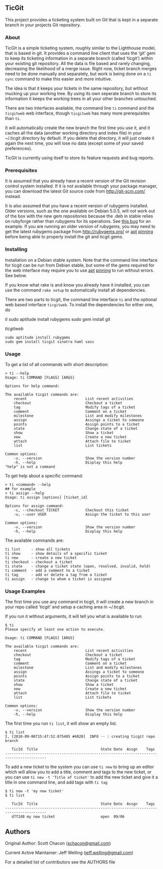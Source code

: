 ## TicGit ##

This project provides a ticketing system built on Git that is kept in a
separate branch in your projects Git repository.

### About ###

TicGit is a simple ticketing system, roughly similar to the Lighthouse model, that is based in git. It provides a command line client that uses the ‘git’ gem to keep its ticketing information in a separate branch (called ‘ticgit’) within your existing git repository. All the data is file based and rarely changing, decreasing the likelihood of a merge issue. Right now, ticket branch merges need to be done manually and separately, but work is being done on a `ti sync` command to make this easier and more intuitive.

The idea is that it keeps your tickets in the same repository, but without mucking up your working tree. By using its own seperate branch to store its information it keeps the working trees in all your other branches untouched.

There are two interfaces available, the command line `ti` command and the `ticgitweb` web interface, though `ticgitweb` has many more prerequisites than `ti`.

It will automatically create the new branch the first time you use it, and it caches all the data (another working directory and index file) in your ~/.ticgit directory by default. If you delete that directory, it will just create it again the next time, you will lose no data (except some of your saved preferences).

TicGit is currently using itself to store its feature requests and bug reports.

### Prerequisites ###

It is assumed that you already have a recent version of the Git revision control system installed. If it is not available through your package manager, you can download the latest Git source code from http://git-scm.com/ instead.

It is also assumed that you have a recent version of rubygems installed.  Older versions, such as the one available on Debian 5.0.5, will not work out of the box with the new gem repositories because the .deb in stable relies on rubyforge rather than rubygems for its operations. See [this bug](http://bugs.debian.org/cgi-bin/bugreport.cgi?bug=558251) for an example. If you are running an older version of rubygems, you may need to get the latest rubygems package from http://rubygems.org/ or [apt](http://jaqque.sbih.org/kplug/apt-pinning.html) [pinning](http://jeffwelling.github.com//2010/09/05/Apt-Pinning.html) before being able to properly install the git and ticgit gems.


### Installing ###
Installation on a Debian stable system.  Note that the command line interface for ticgit can be run from Debian stable, but some of the gems required for the web interface may require you to use [apt](http://jaqque.sbih.org/kplug/apt-pinning.html) [pinning](http://jeffwelling.github.com//2010/09/05/Apt-Pinning.html) to run without errors.  See below. 

If you know what rake is and know you already have it installed, you can use the command `rake setup` to automatically install all dependencies.

There are two parts to ticgit, the command line interface `ti` and the optional web based interface `ticgitweb`.  To install the dependencies for either one, do

*ti*
    sudo aptitude install rubygems
    sudo gem install git

*ticgitweb*

    sudo aptitude install rubygems
    sudo gem install ticgit sinatra haml sass


### Usage ###

To get a list of all commands with short description:

    > ti --help
    Usage: ti COMMAND [FLAGS] [ARGS]
     
    Options for help command:
     
    The available ticgit commands are:
        recent                           List recent activities
        checkout                         Checkout a ticket
        tag                              Modify tags of a ticket
        comment                          Comment on a ticket
        milestone                        List and modify milestones
        assign                           Assings a ticket to someone
        points                           Assign points to a ticket
        state                            Change state of a ticket
        show                             Show a ticket
        new                              Create a new ticket
        attach                           Attach file to ticket
        list                             List tickets
     
    Common options:
        -v, --version                    Show the version number
        -h, --help                       Display this help
    "help" is not a command


To get help about a specific command:

    > ti <command> --help
    ## for example
    > ti assign --help
    Usage: ti assign [options] [ticket_id]
     
    Options for assign command:
        -c, --checkout TICKET            Checkout this ticket
        -u, --user USER                  Assign the ticket to this user
     
    Common options:
        -v, --version                    Show the version number
        -h, --help                       Display this help


The available commands are:

    ti list     - show all tickets
    ti show     - show details of a specific ticket
    ti new      - create a new ticket
    ti checkout - checkout a ticket
    ti state    - change a ticket state (open, resolved, invalid, hold)
    ti comment  - add a comment to a ticket
    ti tag      - add or delete a tag from a ticket
    ti assign   - change to whom a ticket is assigned


### Usage Examples ###

The first time you use any command in ticgit, it will create a new branch in your repo called ‘ticgit’ and setup a caching area in ~/.ticgit.

If you run it without arguments, it will tell you what is available to run

    $ ti
    Please specify at least one action to execute.

    Usage: ti COMMAND [FLAGS] [ARGS]
     
    The available ticgit commands are:
        recent                           List recent activities
        checkout                         Checkout a ticket
        tag                              Modify tags of a ticket
        comment                          Comment on a ticket
        milestone                        List and modify milestones
        assign                           Assings a ticket to someone
        points                           Assign points to a ticket
        state                            Change state of a ticket
        show                             Show a ticket
        new                              Create a new ticket
        attach                           Attach file to ticket
        list                             List tickets
     
    Common options:
        -v, --version                    Show the version number
        -h, --help                       Display this help

The first time you run `ti list`, it will show an empty list.

    $ ti list
    I, [2010-09-06T15:47:52.075485 #4820]  INFO -- : creating ticgit repo branch

       TicId  Title                             State Date  Assgn    Tags                
    -----------------------------------------------------------------------------------------

To add a new ticket to the system you can use `ti new` to bring up an editor which will allow you to add a title, comment and tags to the new ticket, or you can use `ti new -t 'Title of ticket'` to add the new ticket and give it a title in one command line, and add tags with `ti tag`

    $ ti new -t 'my new ticket'
    $ ti list

       TicId  Title                             State Date  Assgn    Tags                
    -----------------------------------------------------------------------------------------
       d7f2d8 my new ticket                     open  09/06 



## Authors ##

Original Author:
Scott Chacon                (schacon@gmail.com)

Current Active Maintainer:
Jeff Welling                (jeff.welling@gmail.com)

For a detailed list of contributors see the AUTHORS file
